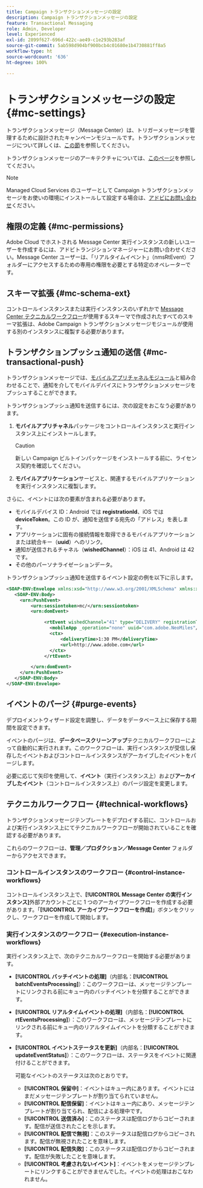 ```yaml
---
title: Campaign トランザクションメッセージの設定
description: Campaign トランザクションメッセージの設定
feature: Transactional Messaging
role: Admin, Developer
level: Experienced
exl-id: 2899f627-696d-422c-ae49-c1e293b283af
source-git-commit: 5ab598d904bf900bcb4c01680e1b4730881ff8a5
workflow-type: ht
source-wordcount: '636'
ht-degree: 100%

---
```


# トランザクションメッセージの設定 {#mc-settings}

トランザクションメッセージ（Message Center）は、トリガーメッセージを管理するために設計されたキャンペーンモジュールです。トランザクションメッセージについて詳しくは、[この節](../send/transactional.md)を参照してください。

 トランザクションメッセージのアーキテクチャについては、[このページ](../architecture/architecture.md#transac-msg-archi)を参照してください。


>[!NOTE]
>
>Managed Cloud Services のユーザーとして Campaign トランザクションメッセージをお使いの環境にインストールして設定する場合は、[アドビにお問い合わせ](../start/campaign-faq.md#support)ください。

## 権限の定義 {#mc-permissions}

Adobe Cloud でホストされる Message Center 実行インスタンスの新しいユーザーを作成するには、アドビトランジションマネージャーにお問い合わせください。Message Center ユーザーは、「リアルタイムイベント」（nmsRtEvent）フォルダーにアクセスするための専用の権限を必要とする特定のオペレーターです。

## スキーマ拡張  {#mc-schema-ext}

コントロールインスタンスまたは実行インスタンスのいずれかで [Message Center テクニカルワークフロー](#technical-workflows)が使用するスキーマで作成されたすべてのスキーマ拡張は、Adobe Campaign トランザクションメッセージモジュールが使用する別のインスタンスに複製する必要があります。

## トランザクションプッシュ通知の送信 {#mc-transactional-push}

トランザクションメッセージでは、[モバイルアプリチャネルモジュール](../send/push.md)と組み合わせることで、通知を介してモバイルデバイスにトランザクションメッセージをプッシュすることができます。

トランザクションプッシュ通知を送信するには、次の設定をおこなう必要があります。

1. **モバイルアプリチャネル**&#x200B;パッケージをコントロールインスタンスと実行インスタンス上にインストールします。

   >[!CAUTION]
   >
   >新しい Campaign ビルトインパッケージをインストールする前に、ライセンス契約を確認してください。

1. **モバイルアプリケーション**&#x200B;サービスと、関連するモバイルアプリケーションを実行インスタンスに複製します。

さらに、イベントには次の要素が含まれる必要があります。

* モバイルデバイス ID：Android では **registrationId**、iOS では **deviceToken**。この ID が、通知を送信する宛先の「アドレス」を表します。
* アプリケーションに固有の接続情報を取得できるモバイルアプリケーションまたは統合キー（**uuid**）へのリンク。
* 通知が送信されるチャネル（**wishedChannel**）：iOS は 41、Android は 42 です。
* その他のパーソナライゼーションデータ。

トランザクションプッシュ通知を送信するイベント設定の例を以下に示します。

```xml
<SOAP-ENV:Envelope xmlns:xsd="http://www.w3.org/2001/XMLSchema" xmlns:xsi="http://www.w3.org/2001/XMLSchema-instance" xmlns:SOAP-ENV="http://schemas.xmlsoap.org/soap/envelope/">
   <SOAP-ENV:Body>
     <urn:PushEvent>
         <urn:sessiontoken>mc/</urn:sessiontoken>
         <urn:domEvent>

              <rtEvent wishedChannel="41" type="DELIVERY" registrationToken="2cefnefzef758398493srefzefkzq483974">
                <mobileApp _operation="none" uuid="com.adobe.NeoMiles"/>
                <ctx>
                    <deliveryTime>1:30 PM</deliveryTime>
                    <url>http://www.adobe.com</url>
                </ctx>
              </rtEvent>

         </urn:domEvent>
     </urn:PushEvent>           
   </SOAP-ENV:Body>
</SOAP-ENV:Envelope>
```

## イベントのパージ {#purge-events}

デプロイメントウィザード設定を調整し、データをデータベース上に保存する期間を設定できます。

イベントのパージは、**データベースクリーンアップ**&#x200B;テクニカルワークフローによって自動的に実行されます。このワークフローは、実行インスタンスが受信し保存したイベントおよびコントロールインスタンスがアーカイブしたイベントをパージします。

必要に応じて矢印を使用して、**イベント**（実行インスタンス上）および&#x200B;**アーカイブしたイベント**（コントロールインスタンス上）のパージ設定を変更します。


## テクニカルワークフロー {#technical-workflows}

トランザクションメッセージテンプレートをデプロイする前に、コントロールおよび実行インスタンス上にてテクニカルワークフローが開始されていることを確認する必要があります。

これらのワークフローは、**管理／プロダクション／Message Center** フォルダーからアクセスできます。

### コントロールインスタンスのワークフロー {#control-instance-workflows}

コントロールインスタンス上で、**[!UICONTROL Message Center の実行インスタンス]**&#x200B;外部アカウントごとに 1 つのアーカイブワークフローを作成する必要があります。「**[!UICONTROL アーカイブワークフローを作成]**」ボタンをクリックし、ワークフローを作成して開始します。

### 実行インスタンスのワークフロー {#execution-instance-workflows}

実行インスタンス上で、次のテクニカルワークフローを開始する必要があります。

* **[!UICONTROL バッチイベントの処理]**（内部名：**[!UICONTROL batchEventsProcessing]**）：このワークフローは、メッセージテンプレートにリンクされる前にキュー内のバッチイベントを分類することができます。
* **[!UICONTROL リアルタイムイベントの処理]**（内部名：**[!UICONTROL rtEventsProcessing]**）：このワークフローは、メッセージテンプレートにリンクされる前にキュー内のリアルタイムイベントを分類することができます。
* **[!UICONTROL イベントステータスを更新]**（内部名：**[!UICONTROL updateEventStatus]**）：このワークフローは、ステータスをイベントに関連付けることができます。

  可能なイベントのステータスは次のとおりです。

   * **[!UICONTROL 保留中]**：イベントはキュー内にあります。イベントにはまだメッセージテンプレートが割り当てられていません。
   * **[!UICONTROL 配信保留]**：イベントはキュー内にあり、メッセージテンプレートが割り当てられ、配信による処理中です。
   * **[!UICONTROL 送信済み]**：このステータスは配信ログからコピーされます。配信が送信されたことを示します。
   * **[!UICONTROL 配信で無視]**：このステータスは配信ログからコピーされます。配信が無視されたことを意味します。
   * **[!UICONTROL 配信失敗]**：このステータスは配信ログからコピーされます。配信が失敗したことを意味します。
   * **[!UICONTROL 考慮されないイベント]**：イベントをメッセージテンプレートにリンクすることができませんでした。イベントの処理はおこなわれません。
